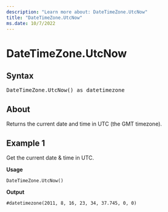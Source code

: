 ```yaml
---
description: "Learn more about: DateTimeZone.UtcNow"
title: "DateTimeZone.UtcNow"
ms.date: 10/7/2022
---
```

# DateTimeZone.UtcNow

## Syntax

<pre>
DateTimeZone.UtcNow() as datetimezone
</pre>

## About

Returns the current date and time in UTC (the GMT timezone).

## Example 1

Get the current date & time in UTC.

**Usage**

```powerquery-m
DateTimeZone.UtcNow()
```

**Output**

`#datetimezone(2011, 8, 16, 23, 34, 37.745, 0, 0)`
